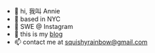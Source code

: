 - 👋 hi, 我叫 Annie 
- 📍 based in NYC
- 📱 SWE @ Instagram
- 💭 this is my [blog][blog-site] 
- 📫 contact me at squishyrainbow@gmail.com

[blog-site]: https://anniesui.org/

<!--
**breadou-sui/breadou-sui** is a ✨ _special_ ✨ repository because its `README.md` (this file) appears on your GitHub profile.

Here are some ideas to get you started:

- 🔭 I’m currently working on ...
- 🌱 I’m currently learning ...
- 👯 I’m looking to collaborate on ...
- 🤔 I’m looking for help with ...
- 💬 Ask me about ...
- 📫 How to reach me: ...
- 😄 Pronouns: ...
- ⚡ Fun fact: ...
-->
